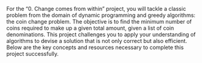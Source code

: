 For the “0. Change comes from within” project, you will tackle a classic problem from the domain of dynamic programming and greedy algorithms:
the coin change problem. The objective is to find the minimum number of coins required to make up a given total amount, given a list of coin denominations. This project challenges you to apply your understanding of algorithms to devise a solution that is not only correct but also efficient. Below are the key concepts and resources necessary to complete this project successfully.
